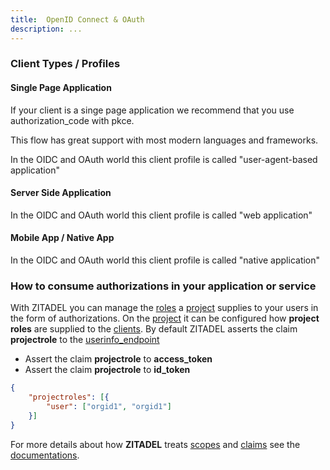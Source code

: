 ```yaml
---
title:  OpenID Connect & OAuth
description: ...
---
```


### Client Types / Profiles

#### Single Page Application

If your client is a singe page application we recommend that you use authorization_code with pkce.

This flow has great support with most modern languages and frameworks.

In the OIDC and OAuth world this client profile is called "user-agent-based application"

#### Server Side Application

In the OIDC and OAuth world this client profile is called "web application"

#### Mobile App / Native App

In the OIDC and OAuth world this client profile is called "native application"

### How to consume authorizations in your application or service

With ZITADEL you can manage the [roles](administrate#Roles) a [project](administrate#Projects) supplies to your users in the form of authorizations.
On the [project](administrate#Projects) it can be configured how **project roles** are supplied to the [clients](administrate#Clients).
By default ZITADEL asserts the claim **projectrole** to the [userinfo_endpoint](documentation#userinfo_endpoint)

- Assert the claim **projectrole** to **access_token**
- Assert the claim **projectrole** to **id_token**

```JSON
{
	"projectroles": [{
		"user": ["orgid1", "orgid1"]
	}]
}
```

For more details about how **ZITADEL** treats [scopes](documentation#Scopes) and [claims](documentation#Claims) see the [documentations](documentation).
